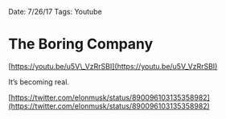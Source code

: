 Date: 7/26/17
Tags: Youtube

# The Boring Company

[https://youtu.be/u5V\_VzRrSBI](https://youtu.be/u5V_VzRrSBI)

It’s becoming real.

[https://twitter.com/elonmusk/status/890096103135358982](https://twitter.com/elonmusk/status/890096103135358982)

